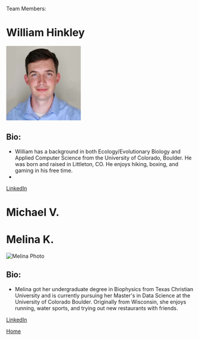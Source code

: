 Team Members: 

# William Hinkley 
<img src = "images/will_profile_pic.jpg" alt = "Will Photo" style="width:200px;height:200px;">

## Bio: 
- William has a background in both Ecology/Evolutionary Biology and Applied Computer Science from the University of Colorado, Boulder. He was born and raised in Littleton, CO. He enjoys hiking, boxing, and gaming in his free time.
- 
<a href="https://www.linkedin.com/in/williamhinkley2/">LinkedIn</a>

# Michael V. 

# Melina K. 
<img src = "images/mels_pic.jpg" alt = "Melina Photo" style="width:200px;height:300px;">

## Bio: 
- Melina got her undergraduate degree in Biophysics from Texas Christian University and is currently pursuing her Master's in Data Science at the University of Colorado Boulder. Originally from Wisconsin, she enjoys running, water sports, and trying out new restaurants with friends.

<a href="https://www.linkedin.com/in/melina-kopischkie-453ba6229/">LinkedIn</a>

<a href="https://wihi1131.github.io/Data-Mining-Project/">Home</a>
